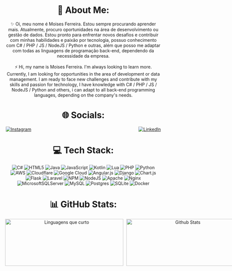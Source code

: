 <div align="center">

# 💫 About Me:
✨ Oi, meu nome é Moises Ferreira. Estou sempre procurando aprender mais. Atualmente, procuro oportunidades na área de desenvolvimento ou gestão de dados. Estou pronto para enfrentar novos desafios e contribuir com minhas habilidades e paixão por tecnologia, possuo conhecimento com C# / PHP / JS / NodeJS / Python e outras, além que posso me adaptar com todas as linguagens de programação back-end, dependendo da necessidade da empresa.<br><br>⚡ Hi, my name is Moises Ferreira. I'm always looking to learn more. Currently, I am looking for opportunities in the area of development or data management. I am ready to face new challenges and contribute with my skills and passion for technology, I have knowledge with C# / PHP / JS / NodeJS / Python and others, i can adapt to all back-end programming languages, depending on the company's needs.<br>

# 🌐 Socials:
<div style="display: flex; justify-content: space-between; width: 100%; max-width: 500px;">
    <a href="https://instagram.com/moisesferreirajj" target="_blank"><img src="https://img.shields.io/badge/Instagram-%23E4405F.svg?logo=Instagram&logoColor=white" alt="Instagram"></a>
    <a href="https://linkedin.com/in/moisesferreirajj" target="_blank"><img src="https://img.shields.io/badge/LinkedIn-%230077B5.svg?logo=linkedin&logoColor=white" alt="LinkedIn"></a>
</div>

# 💻 Tech Stack:
![C#](https://img.shields.io/badge/c%23-%23239120.svg?style=for-the-badge&logo=csharp&logoColor=white) ![HTML5](https://img.shields.io/badge/html5-%23E34F26.svg?style=for-the-badge&logo=html5&logoColor=white) ![Java](https://img.shields.io/badge/java-%23ED8B00.svg?style=for-the-badge&logo=openjdk&logoColor=white) ![JavaScript](https://img.shields.io/badge/javascript-%23323330.svg?style=for-the-badge&logo=javascript&logoColor=%23F7DF1E) ![Kotlin](https://img.shields.io/badge/kotlin-%237F52FF.svg?style=for-the-badge&logo=kotlin&logoColor=white) ![Lua](https://img.shields.io/badge/lua-%232C2D72.svg?style=for-the-badge&logo=lua&logoColor=white) ![PHP](https://img.shields.io/badge/php-%23777BB4.svg?style=for-the-badge&logo=php&logoColor=white) ![Python](https://img.shields.io/badge/python-3670A0?style=for-the-badge&logo=python&logoColor=ffdd54) ![AWS](https://img.shields.io/badge/AWS-%23FF9900.svg?style=for-the-badge&logo=amazon-aws&logoColor=white) ![Cloudflare](https://img.shields.io/badge/Cloudflare-F38020?style=for-the-badge&logo=Cloudflare&logoColor=white) ![Google Cloud](https://img.shields.io/badge/GoogleCloud-%234285F4.svg?style=for-the-badge&logo=google-cloud&logoColor=white) ![Angular.js](https://img.shields.io/badge/angular.js-%23E23237.svg?style=for-the-badge&logo=angularjs&logoColor=white) ![Django](https://img.shields.io/badge/django-%23092E20.svg?style=for-the-badge&logo=django&logoColor=white) ![Chart.js](https://img.shields.io/badge/chart.js-F5788D.svg?style=for-the-badge&logo=chart.js&logoColor=white) ![Flask](https://img.shields.io/badge/flask-%23000.svg?style=for-the-badge&logo=flask&logoColor=white) ![Laravel](https://img.shields.io/badge/laravel-%23FF2D20.svg?style=for-the-badge&logo=laravel&logoColor=white) ![NPM](https://img.shields.io/badge/NPM-%23CB3837.svg?style=for-the-badge&logo=npm&logoColor=white) ![NodeJS](https://img.shields.io/badge/node.js-6DA55F?style=for-the-badge&logo=node.js&logoColor=white) ![Apache](https://img.shields.io/badge/apache-%23D42029.svg?style=for-the-badge&logo=apache&logoColor=white) ![Nginx](https://img.shields.io/badge/nginx-%23009639.svg?style=for-the-badge&logo=nginx&logoColor=white) ![MicrosoftSQLServer](https://img.shields.io/badge/Microsoft%20SQL%20Server-CC2927?style=for-the-badge&logo=microsoft%20sql%20server&logoColor=white) ![MySQL](https://img.shields.io/badge/mysql-4479A1.svg?style=for-the-badge&logo=mysql&logoColor=white) ![Postgres](https://img.shields.io/badge/postgres-%23316192.svg?style=for-the-badge&logo=postgresql&logoColor=white) ![SQLite](https://img.shields.io/badge/sqlite-%2307405e.svg?style=for-the-badge&logo=sqlite&logoColor=white) ![Docker](https://img.shields.io/badge/docker-%230db7ed.svg?style=for-the-badge&logo=docker&logoColor=white)

# 📊 GitHub Stats:
<div style="display: flex; justify-content: space-between; width: 100%; max-width: 1000px; margin-top: 10px;">
    <img src="https://github-readme-stats.vercel.app/api/top-langs/?username=moisesferreirajj&theme=dark&hide_border=false&include_all_commits=false&count_private=false&layout=compact" 
    alt="Linguagens que curto" style="width: 381px; height: 151px;">
    <img src="https://camo.githubusercontent.com/ce1efbba8881ba319b3910233023f3422f16af3a897e3a690b6583c2fe88e704/68747470733a2f2f6769746875622d726561646d652d73746174732e76657263656c2e6170702f6170693f757365726e616d653d6d6f6973657366657272656972616a6a267468656d653d6461726b26686964655f626f726465723d66616c736526696e636c7564655f616c6c5f636f6d6d6974733d7472756526636f756e745f707269766174653d74727565" 
    alt="Github Stats" style="width: 381px; height: 151px; margin-left: 10px;">
</div>

<!-- Proudly created with GPRM ( https://gprm.itsvg.in ) -->
</div>
